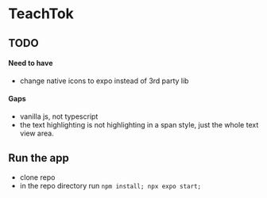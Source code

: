 # TeachTok

## TODO 

#### Need to have
- change native icons to expo instead of 3rd party lib

#### Gaps
- vanilla js, not typescript
- the text highlighting is not highlighting in a span style, just the whole text view area.

## Run the app
- clone repo
- in the repo directory run `npm install; npx expo start;`